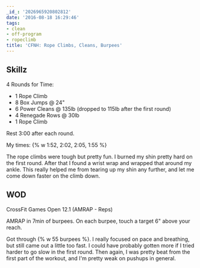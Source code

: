 ```yaml
---
_id_: '2026965920802812'
date: '2016-08-18 16:29:46'
tags:
- clean
- off-program
- ropeclimb
title: 'CFNH: Rope Climbs, Cleans, Burpees'
---
```


## Skillz

4 Rounds for Time:

- 1 Rope Climb
- 8 Box Jumps @ 24"
- 6 Power Cleans @ 135lb (dropped to 115lb after the first round)
- 4 Renegade Rows @ 30lb
- 1 Rope Climb

Rest 3:00 after each round.

My times: {% w 1:52, 2:02, 2:05, 1:55 %}

The rope climbs were tough but pretty fun. I burned my shin pretty hard on the first round. After that I found a wrist wrap and wrapped that
around my ankle. This really helped me from tearing up my shin any further, and let me come down faster on the climb down.


## WOD

CrossFit Games Open 12.1 (AMRAP - Reps)

AMRAP in 7min of burpees. On each burpee, touch a target 6" above your reach.

Got through {% w 55 burpees %}. I really focused on pace and breathing, but still came out a little too fast. I could have probably gotten
more if I tried harder to go slow in the first round. Then again, I was pretty beat from the first part of the workout, and I'm pretty weak
on pushups in general.


